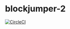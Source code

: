 # blockjumper-2

[![CircleCI](https://circleci.com/gh/davidabrahams/blockjumper-2.svg?style=svg&circle-token=3656f2e35778165d492acb8538aa052a5558e5f9)](https://circleci.com/gh/davidabrahams/blockjumper-2)
